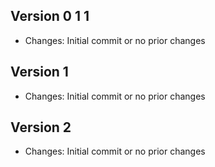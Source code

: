 
## Version 0 1 1

- Changes:
Initial commit or no prior changes


## Version 1

- Changes:
Initial commit or no prior changes


## Version 2

- Changes:
Initial commit or no prior changes


